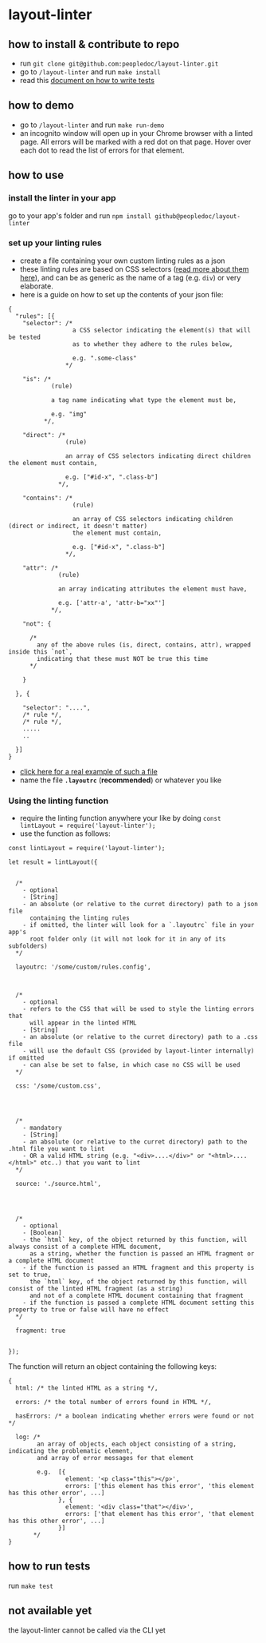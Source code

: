 # layout-linter

## how to install & contribute to repo

- run `git clone git@github.com:peopledoc/layout-linter.git`
- go to `/layout-linter` and run `make install`
- read this [document on how to write tests](https://github.com/peopledoc/layout-linter/blob/master/testing.md)

## how to demo
- go to `/layout-linter` and run `make run-demo`
- an incognito window will open up in your Chrome browser with a linted page. All errors will be marked with a red dot on that page. Hover over each dot to read the list of errors for that element.

## how to use

### install the linter in your app
go to your app's folder and run `npm install github@peopledoc/layout-linter`

### set up your linting rules
- create a file containing your own custom linting rules as a json
- these linting rules are based on CSS selectors ([read more about them here](https://developer.mozilla.org/en-US/docs/Web/CSS/CSS_Selectors)), and can be as generic as the name of a tag (e.g. `div`) or very elaborate.
- here is a guide on how to set up the contents of your json file:

```
{
  "rules": [{
    "selector": /*
                  a CSS selector indicating the element(s) that will be tested
                  as to whether they adhere to the rules below,

                  e.g. ".some-class"
                */

    "is": /*
            (rule)

            a tag name indicating what type the element must be,

            e.g. "img"
          */,

    "direct": /*
                (rule)

                an array of CSS selectors indicating direct children the element must contain,

                e.g. ["#id-x", ".class-b"]
              */,

    "contains": /*
                  (rule)

                  an array of CSS selectors indicating children (direct or indirect, it doesn't matter)
                  the element must contain,

                  e.g. ["#id-x", ".class-b"]
                */,

    "attr": /*
              (rule)

              an array indicating attributes the element must have,

              e.g. ['attr-a', 'attr-b="xx"']
            */,

    "not": {

      /*
        any of the above rules (is, direct, contains, attr), wrapped inside this `not`,
        indicating that these must NOT be true this time
      */

    }

  }, {

    "selector": "....",
    /* rule */,
    /* rule */,
    .....
    ..

  }]
}
```

- [click here for a real example of such a file](https://github.com/peopledoc/layout-linter/blob/master/demo/.layoutrc)
- name the file **`.layoutrc`** (**recommended**) or whatever you like

### Using the linting function
- require the linting function anywhere your like by doing `const lintLayout = require('layout-linter');`
- use the function as follows:

```
const lintLayout = require('layout-linter');

let result = lintLayout({


  /*
    - optional
    - [String]
    - an absolute (or relative to the curret directory) path to a json file
      containing the linting rules
    - if omitted, the linter will look for a `.layoutrc` file in your app's
      root folder only (it will not look for it in any of its subfolders)
  */

  layoutrc: '/some/custom/rules.config',



  /*
    - optional
    - refers to the CSS that will be used to style the linting errors that
      will appear in the linted HTML
    - [String]
    - an absolute (or relative to the curret directory) path to a .css file
    - will use the default CSS (provided by layout-linter internally) if omitted
    - can alse be set to false, in which case no CSS will be used
  */

  css: '/some/custom.css',




  /*
    - mandatory
    - [String]
    - an absolute (or relative to the curret directory) path to the .html file you want to lint
    - OR a valid HTML string (e.g. "<div>....</div>" or "<html>....</html>" etc..) that you want to lint
  */

  source: './source.html',




  /*
    - optional
    - [Boolean]
    - the `html` key, of the object returned by this function, will always consist of a complete HTML document,
      as a string, whether the function is passed an HTML fragment or a complete HTML document
    - if the function is passed an HTML fragment and this property is set to true,
      the `html` key, of the object returned by this function, will consist of the linted HTML fragment (as a string)
      and not of a complete HTML document containing that fragment
    - if the function is passed a complete HTML document setting this property to true or false will have no effect
  */

  fragment: true


});
```

The function will return an object containing the following keys:

```
{
  html: /* the linted HTML as a string */,

  errors: /* the total number of errors found in HTML */,

  hasErrors: /* a boolean indicating whether errors were found or not */

  log: /*
        an array of objects, each object consisting of a string, indicating the problematic element,
        and array of error messages for that element

        e.g.  [{
                element: '<p class="this"></p>',
                errors: ['this element has this error', 'this element has this other error', ...]
              }, {
                element: '<div class="that"></div>',
                errors: ['that element has this error', 'that element has this other error', ...]
              }]
       */
}
```

## how to run tests
run `make test`

## not available yet
the layout-linter cannot be called via the CLI yet
